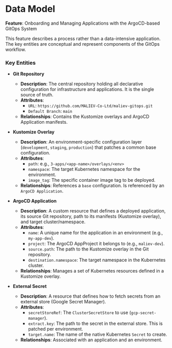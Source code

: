 # Data Model

**Feature**: Onboarding and Managing Applications with the ArgoCD-based GitOps System

This feature describes a process rather than a data-intensive application. The key entities are conceptual and represent components of the GitOps workflow.

### Key Entities

-   **Git Repository**
    -   **Description**: The central repository holding all declarative configuration for infrastructure and applications. It is the single source of truth.
    -   **Attributes**:
        -   `URL`: `https://github.com/MALIEV-Co-Ltd/maliev-gitops.git`
        -   `Default Branch`: `main`
    -   **Relationships**: Contains the Kustomize overlays and ArgoCD Application manifests.

-   **Kustomize Overlay**
    -   **Description**: An environment-specific configuration layer (`development`, `staging`, `production`) that patches a common base configuration.
    -   **Attributes**:
        -   `path`: e.g., `3-apps/<app-name>/overlays/<env>`
        -   `namespace`: The target Kubernetes namespace for the environment.
        -   `image_tag`: The specific container image tag to be deployed.
    -   **Relationships**: References a `base` configuration. Is referenced by an `ArgoCD Application`.

-   **ArgoCD Application**
    -   **Description**: A custom resource that defines a deployed application, its source Git repository, path to its manifests (Kustomize overlay), and target cluster/namespace.
    -   **Attributes**:
        -   `name`: A unique name for the application in an environment (e.g., `my-app-dev`).
        -   `project`: The ArgoCD AppProject it belongs to (e.g., `maliev-dev`).
        -   `source.path`: The path to the Kustomize overlay in the Git repository.
        -   `destination.namespace`: The target namespace in the Kubernetes cluster.
    -   **Relationships**: Manages a set of Kubernetes resources defined in a Kustomize overlay.

-   **External Secret**
    -   **Description**: A resource that defines how to fetch secrets from an external store (Google Secret Manager).
    -   **Attributes**:
        -   `secretStoreRef`: The `ClusterSecretStore` to use (`gcp-secret-manager`).
        -   `extract.key`: The path to the secret in the external store. This is patched per environment.
        -   `target.name`: The name of the native Kubernetes `Secret` to create.
    -   **Relationships**: Associated with an application and an environment.

